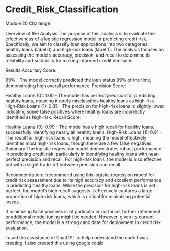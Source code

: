 # Credit_Risk_Classification
Module 20 Challenge


Overview of the Analysis
The purpose of this analysis is to evaluate the effectiveness of a logistic regression model in predicting credit risk. Specifically, we aim to classify loan applications into two categories: healthy loans (label 0) and high-risk loans (label 1). The analysis focuses on assessing the model’s accuracy, precision, and recall to determine its reliability and suitability for making informed credit decisions.

Results
Accuracy Score:

99% - The model correctly predicted the loan status 99% of the time, demonstrating high overall performance.
Precision Score:

Healthy Loans (0): 1.00 - The model has perfect precision for predicting healthy loans, meaning it rarely misclassifies healthy loans as high-risk.
High-Risk Loans (1): 0.85 - The precision for high-risk loans is slightly lower, indicating some false positives where healthy loans are incorrectly identified as high-risk.
Recall Score:

Healthy Loans (0): 0.99 - The model has a high recall for healthy loans, successfully identifying nearly all healthy loans.
High-Risk Loans (1): 0.91 - The recall for high-risk loans is high, meaning the model effectively identifies most high-risk loans, though there are a few false negatives.
Summary
The logistic regression model demonstrates robust performance in predicting credit risk, particularly in identifying healthy loans with near-perfect precision and recall. For high-risk loans, the model is also effective but with a slight trade-off between precision and recall.

Recommendation:
I recommend using this logistic regression model for credit risk assessment due to its high accuracy and excellent performance in predicting healthy loans. While the precision for high-risk loans is not perfect, the model’s high recall suggests it effectively captures a large proportion of high-risk loans, which is critical for minimizing potential losses.

If minimizing false positives is of particular importance, further refinement or additional model tuning might be needed. However, given its current performance, the model is a strong candidate for deployment in credit risk evaluation.


I used the assistance of ChatGPT to help understand the code I was creating. I also created this using google colab
